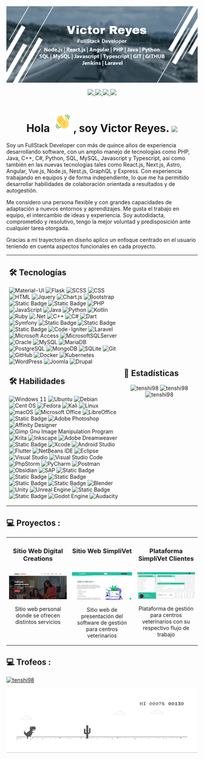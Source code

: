 <img src='https://raw.githubusercontent.com/tenshi98/tenshi98/main/resources/Portada%204.png' />

<br/>
<p align="center">
	<a href="https://linkedin.com/in/victor-reyes-galvez/" target="blank">
		<img src="https://img.shields.io/badge/LinkedIn-0077B5?style=for-the-badge&logo=linkedin&logoColor=white" />
	</a>
	<a href="https://web.digitalcreations.cl/" target="blank">
		<img src="https://img.shields.io/badge/Web-7D4698?style=for-the-badge&logo=Tor-Browser&logoColor=white" />
	</a>
	<a href="https://tenshi98.github.io/portafolio/" target="blank">
		<img src="https://img.shields.io/badge/Portafolio-203759?style=for-the-badge&logo=krita&logoColor=EEF37B" />
	</a>
	<a href="mailto:vreyes@digitalcreations.cl" target="blank">
		<img src="https://img.shields.io/badge/Email-D14836?style=for-the-badge&logo=gmail&logoColor=white" />
	</a>
</p>


<h1 align="center">
Hola <img src="https://raw.githubusercontent.com/tenshi98/tenshi98/main/resources/Wave.gif" height="55px" width="55px">, soy Victor Reyes.
<a href="https://github.com/DenverCoder1/readme-typing-svg"><img src="https://readme-typing-svg.herokuapp.com?font=Time+New+Roman&color=green&size=25&center=true&vCenter=true&width=600&height=100&lines=Soy+un+Programador+PHP;Soy+un+Desarrollador+Web;Soy+un+Full+Stack+Developer&hearts;;"></a>
</h1>

<p align="left">
Soy un FullStack Developer con más de quince años de experiencia desarrollando software, con un amplio manejo de tecnologías como PHP, Java, C++, C#, Python, SQL, MySQL, Javascript y Typescript, así como también en las nuevas tecnologías tales como React.js, Next.js, Astro, Angular, Vue.js, Node.js, Nest.js, GraphQL y Express. Con experiencia trabajando en equipos y de forma independiente, lo que me ha permitido desarrollar habilidades de colaboración orientada a resultados y de autogestión.<br/>

Me considero una persona flexible y con grandes capacidades de adaptación a nuevos entornos y aprendizajes. Me gusta el trabajo en equipo, el intercambio de ideas y experiencia. Soy autodidacta, comprometido y resolutivo, tengo la mejor voluntad y predisposición ante cualquier tarea otorgada.<br/>

Gracias a mi trayectoria en diseño aplico un enfoque centrado en el usuario teniendo en cuenta aspectos funcionales en cada proyecto.
<p>

<table width="100%" >
<tr>
<td width="60%">

## 🛠️ Tecnologías

![Material-UI](https://img.shields.io/badge/-Material--UI-000?&logo=Material-UI)
![Flask](https://img.shields.io/badge/flask-%23000.svg?style=flat&logo=flask&logoColor=white)
![SCSS](https://img.shields.io/badge/-SCSS-000?&logo=Sass)
![CSS](https://img.shields.io/badge/-CSS-0D1117?style=flat&logo=CSS3&logoColor=1572B6)
![HTML](https://img.shields.io/badge/-HTML-000?&logo=HTML5)
![Jquery](https://img.shields.io/badge/jQuery-0769AD?style=flat&logo=jquery&logoColor=white)
![Chart.js](https://img.shields.io/badge/-Chart.js-000?&logo=Chart.js)
![Bootstrap](https://img.shields.io/badge/bootstrap-%238511FA.svg?style=flat&logo=bootstrap&logoColor=white)
![Static Badge](https://img.shields.io/badge/Pure_CSS-blue?style=flat)
![Static Badge](https://img.shields.io/badge/HTML_KickStart-green?style=flat)
![PHP](https://img.shields.io/badge/PHP-777BB4?style=flat&logo=php&logoColor=white)
![JavaScript](https://img.shields.io/badge/-JavaScript-05122A?style=flat&logo=javascript)
![Java](https://img.shields.io/badge/java-%23ED8B00.svg?style=flat&logo=openjdk&logoColor=java)
![Python](https://img.shields.io/badge/-Python-05122A?style=flat&logo=python)
![Kotlin](https://img.shields.io/badge/-Kotlin-0D1117?style=flat&logo=kotlin)
![Ruby](https://img.shields.io/badge/ruby-%23CC342D.svg?style=flat&logo=ruby&logoColor=white)
![.Net](https://img.shields.io/badge/.NET-5C2D91?style=fflat&logo=.net&logoColor=white)
![C++](https://img.shields.io/badge/-C++-05122A?style=flat&logo=C%2B%2B&logoColor=00599C)
![C#](https://img.shields.io/badge/c%23-%23239120.svg?style=flat&logoColor=white)
![Dart](https://img.shields.io/badge/-Dart-0D1117?style=flat&logo=dart)
![Symfony](https://img.shields.io/badge/symfony-%23000000.svg?style=flat&logo=symfony&logoColor=white)
![Static Badge](https://img.shields.io/badge/cakePHP-d53d44?style=flat)
![Static Badge](https://img.shields.io/badge/Yii_PHP_Framework-236ba7?style=flat)
![Static Badge](https://img.shields.io/badge/Europio_Engine-blue?style=flat)
![Code-Igniter](https://img.shields.io/badge/CodeIgniter-%23EF4223.svg?style=flat&logo=codeIgniter&logoColor=white)
![Laravel](https://img.shields.io/badge/laravel-%23FF2D20.svg?style=flat&logo=laravel&logoColor=white)
![Microsoft Access](https://img.shields.io/badge/Microsoft_Access-A4373A?style=flat&logo=microsoft-access&logoColor=white)
![MicrosoftSQLServer](https://img.shields.io/badge/Microsoft%20SQL%20Server-CC2927?style=flat&logo=microsoft%20sql%20server&logoColor=white)
![Oracle](https://img.shields.io/badge/Oracle-F80000?style=flat&logo=oracle&logoColor=white)
![MySQL](https://img.shields.io/badge/MySQL-00000F?style=flat&logo=mysql&logoColor=white)
![MariaDB](https://img.shields.io/badge/MariaDB-003545?style=flat&logo=mariadb&logoColor=white)
![PostgreSQL](https://img.shields.io/badge/PostgreSQL-316192?style=flat&logo=postgresql&logoColor=green)
![MongoDB](https://img.shields.io/badge/-MongoDB-000?style=flat&&logo=MongoDB)
![SQLite](https://img.shields.io/badge/-SQLite-000?&style=flat&logo=SQLite)
![Git](https://img.shields.io/badge/-Git-05122A?style=flat&logo=git)
![GitHub](https://img.shields.io/badge/-GitHub-05122A?style=flat&logo=github)
![Docker](https://img.shields.io/badge/-Docker-0D1117?style=flat&logo=docker)
![Kubernetes](https://img.shields.io/badge/-Kubernetes-000?style=flat&&logo=Kubernetes)
![WordPress](https://img.shields.io/badge/WordPress-%23117AC9.svg?style=flat&logo=WordPress&logoColor=white)
![Joomla](https://img.shields.io/badge/joomla-%235091CD.svg?style=flat&logo=joomla&logoColor=white)
![Drupal](https://img.shields.io/badge/drupal-%230678BE.svg?style=flat&logo=drupal&logoColor=white)

## 🛠️ Habilidades

![Windows 11](https://img.shields.io/badge/Windows%2011-%230079d5.svg?style=flat&logo=Windows%2011&logoColor=white)
![Ubuntu](https://img.shields.io/badge/Ubuntu-E95420?style=flat&logo=ubuntu&logoColor=white)
![Debian](https://img.shields.io/badge/Debian-D70A53?style=flat&logo=debian&logoColor=white)
![Cent OS](https://img.shields.io/badge/cent%20os-002260?style=flat&logo=centos&logoColor=F0F0F0)
![Fedora](https://img.shields.io/badge/Fedora-294172?style=flat&logo=fedora&logoColor=white)
![Kali](https://img.shields.io/badge/Kali-268BEE?style=flat&logo=kalilinux&logoColor=white)
![Linux](https://img.shields.io/badge/Linux-FCC624?style=flat&logo=linux&logoColor=black)
![macOS](https://img.shields.io/badge/mac%20os-000000?style=flat&logo=macos&logoColor=F0F0F0)
![Microsoft Office](https://img.shields.io/badge/Microsoft_Office-D83B01?style=flat&logo=microsoft-office&logoColor=white)
![LibreOffice](https://img.shields.io/badge/LibreOffice-%2318A303?style=flat&logo=LibreOffice&logoColor=white)
![Static Badge](https://img.shields.io/badge/Adobe_Firework-D83B01?style=flat)
![Adobe Photoshop](https://img.shields.io/badge/adobe%20photoshop-%2331A8FF.svg?style=flat&logo=adobe%20photoshop&logoColor=white)
![Affinity Designer](https://img.shields.io/badge/affinity%20desginer-%231B72BE.svg?style=flat&logo=affinity-designer&logoColor=white)
![Gimp Gnu Image Manipulation Program](https://img.shields.io/badge/Gimp-657D8B?style=flat&logo=gimp&logoColor=FFFFFF)
![Krita](https://img.shields.io/badge/Krita-203759?style=flat&logo=krita&logoColor=EEF37B)
![Inkscape](https://img.shields.io/badge/Inkscape-e0e0e0?style=flat&logo=inkscape&logoColor=080A13)
![Adobe Dreamweaver](https://img.shields.io/badge/Adobe%20Dreamweaver-8cff00.svg?style=flat=Adobe%20Dreamweaver&logoColor=white)
![Static Badge](https://img.shields.io/badge/Adobe_Flash-490000?style=flat)
![Xcode](https://img.shields.io/badge/Xcode-007ACC?style=flat&logo=Xcode&logoColor=white)
![Android Studio](https://img.shields.io/badge/android%20studio-23239120?style=flat&logo=android%20studio&logoColor=white)
![Flutter](https://img.shields.io/badge/-Flutter-0D1117?style=flat&logo=flutter)
![NetBeans IDE](https://img.shields.io/badge/NetBeansIDE-1B6AC6.svg?style=flat&logo=apache-netbeans-ide&logoColor=white)
![Eclipse](https://img.shields.io/badge/Eclipse-FE7A16.svg?style=flat&logo=Eclipse&logoColor=white)
![Visual Studio](https://img.shields.io/badge/Visual%20Studio-5C2D91.svg?style=flat&logo=visual-studio&logoColor=white)
![Visual Studio Code](https://img.shields.io/badge/Visual%20Studio%20Code-0078d7.svg?style=flat&logo=visual-studio-code&logoColor=white)
![PhpStorm](https://img.shields.io/badge/phpstorm-143?style=flat&logo=phpstorm&logoColor=black&color=black&labelColor=darkorchid)
![PyCharm](https://img.shields.io/badge/pycharm-143?style=flat&logo=pycharm&logoColor=black&color=black&labelColor=green)
![Postman](https://img.shields.io/badge/-Postman-000?&tyle=flat&logo=Postman)
![Obsidian](https://img.shields.io/badge/Obsidian-%23483699.svg?style=flat&logo=obsidian&logoColor=white)
![SAP](https://img.shields.io/badge/SAP-0FAAFF?style=flat&logo=sap&logoColor=white)
![Static Badge](https://img.shields.io/badge/AutoDesk-7ab34a?style=flat)
![Static Badge](https://img.shields.io/badge/AutoCad-c94041?style=flat)
![Static Badge](https://img.shields.io/badge/Poser-ba2227?style=flat)
![Static Badge](https://img.shields.io/badge/Chief_Architect-366083?style=flat)
![Static Badge](https://img.shields.io/badge/Maya-898cba?style=flat)
![Blender](https://img.shields.io/badge/blender-%23F5792A.svg?style=flat&logo=blender&logoColor=white)
![Unity](https://img.shields.io/badge/unity-%23000000.svg?style=flat&logo=unity&logoColor=white)
![Unreal Engine](https://img.shields.io/badge/unrealengine-%23313131.svg?style=flat&logo=unrealengine&logoColor=white)
![Static Badge](https://img.shields.io/badge/Game_Salad-7f2595?style=flat)
![Static Badge](https://img.shields.io/badge/Stencyl-5d5d5d?style=flat)
![Godot Engine](https://img.shields.io/badge/GODOT-%23FFFFFF.svg?style=flat&logo=godot-engine)
![Audacity](https://img.shields.io/badge/Audacity-0000CC?style=flat&logo=audacity&logoColor=white)


</td>
<td>

## 📄 Estadísticas

<p align="center">
<img width="100%" src="https://github-readme-stats.vercel.app/api/top-langs?username=tenshi98&show_icons=true&locale=en&layout=compact" alt="tenshi98" />
<img width="100%" src="https://github-readme-stats.vercel.app/api?username=tenshi98&show_icons=true&locale=en" alt="tenshi98" />
<img width="100%" src="https://github-readme-streak-stats.herokuapp.com/?user=tenshi98" alt="tenshi98" />
</p>

</td>
</tr>
</table>

<h2 align="left">💻 Proyectos :</h2>
<table>
	<tr>
		<td width="33%" style="vertical-align: top;">
			<h3 align="center" style="height:50px;">Sitio Web Digital Creations</h3>
			<div align="center">
				<a href="https://web.digitalcreations.cl/" target="_blank"><img src="https://raw.githubusercontent.com/tenshi98/tenshi98/main/resources/web-1.jpg" width="100%" alt="Sitio Web Digital Creations"></a>
				<p>Sitio web personal donde se ofrecen distintos servicios</p>
			</div>
		</td>
		<td width="34%" style="vertical-align: top;">
			<h3 align="center" style="height:50px;">Sitio Web SimpliVet</h3>
			<div align="center">
				<a href="https://simplivet.cl/" target="_blank"><img src="https://raw.githubusercontent.com/tenshi98/tenshi98/main/resources/web-2.jpg" width="100%" alt="Sitio Web SimpliVet"></a>
				<p>Sitio web de presentación del software de gestión para centros veterinarios</p>
			</div>
		</td>
		<td width="33%" style="vertical-align: top;">
			<h3 align="center" style="height:50px;">Plataforma SimpliVet Clientes</h3>
			<div align="center">
				<a href="#" target="_blank"><img src="https://raw.githubusercontent.com/tenshi98/tenshi98/main/resources/intranet-1.jpg" width="100%" alt="Plataforma SimpliVet Clientes"></a>
				<p>Plataforma de gestión para centros veterinarios con su respectivo flujo de trabajo</p>
			</div>
		</td>
	</tr>
</table>


<h2 align="left">💻 Trofeos :</h2>
<p align="left"> <a href="https://github.com/ryo-ma/github-profile-trophy"><img src="https://github-profile-trophy.vercel.app/?username=tenshi98" alt="tenshi98" /></a></p>

<img src='https://raw.githubusercontent.com/tenshi98/tenshi98/main/resources/dino.gif' />


<!--
Databases
![Firebase](https://img.shields.io/badge/firebase-a08021?style=for-the-badge&logo=firebase&logoColor=ffcd34)
![Realm](https://img.shields.io/badge/Realm-39477F?style=for-the-badge&logo=realm&logoColor=white)
![Redis](https://img.shields.io/badge/redis-%23DD0031.svg?style=for-the-badge&logo=redis&logoColor=white)
![Supabase](https://img.shields.io/badge/Supabase-3ECF8E?style=for-the-badge&logo=supabase&logoColor=white)

Design
![Adobe After Effects](https://img.shields.io/badge/Adobe%20After%20Effects-9999FF.svg?style=for-the-badge&logo=Adobe%20After%20Effects&logoColor=white)
![Adobe Audition](https://img.shields.io/badge/Adobe%20Audition-9999FF.svg?style=for-the-badge&logo=Adobe%20Audition&logoColor=white)
![Adobe Creative Cloud](https://img.shields.io/badge/Adobe%20Creative%20Cloud-DA1F26.svg?style=for-the-badge&logo=Adobe%20Creative%20Cloud&logoColor=white)
![Adobe Illustrator](https://img.shields.io/badge/adobe%20illustrator-%23FF9A00.svg?style=for-the-badge&logo=adobe%20illustrator&logoColor=white)
![Adobe InDesign](https://img.shields.io/badge/Adobe%20InDesign-49021F?style=for-the-badge&logo=adobeindesign&logoColor=white)
![Canva](https://img.shields.io/badge/Canva-%2300C4CC.svg?style=for-the-badge&logo=Canva&logoColor=white)
![Figma](https://img.shields.io/badge/figma-%23F24E1E.svg?style=for-the-badge&logo=figma&logoColor=white)
![Proto.io](https://img.shields.io/badge/Proto.io-161637?style=for-the-badge&logo=proto.io&logoColor=00e5ff)
![Storybook](https://img.shields.io/badge/-Storybook-FF4785?style=for-the-badge&logo=storybook&logoColor=white)

Frameworks, Platforms and Libraries
![Angular](https://img.shields.io/badge/angular-%23DD0031.svg?style=for-the-badge&logo=angular&logoColor=white)
![Angular.js](https://img.shields.io/badge/angular.js-%23E23237.svg?style=for-the-badge&logo=angularjs&logoColor=white)
![Astro](https://img.shields.io/badge/astro-%232C2052.svg?style=for-the-badge&logo=astro&logoColor=white)
![Bulma](https://img.shields.io/badge/bulma-00D0B1?style=for-the-badge&logo=bulma&logoColor=white)
![Chakra](https://img.shields.io/badge/chakra-%234ED1C5.svg?style=for-the-badge&logo=chakraui&logoColor=white)
![Django](https://img.shields.io/badge/django-%23092E20.svg?style=for-the-badge&logo=django&logoColor=white)
![DjangoREST](https://img.shields.io/badge/DJANGO-REST-ff1709?style=for-the-badge&logo=django&logoColor=white&color=ff1709&labelColor=gray)
![Electron.js](https://img.shields.io/badge/Electron-191970?style=for-the-badge&logo=Electron&logoColor=white)
![Express.js](https://img.shields.io/badge/express.js-%23404d59.svg?style=for-the-badge&logo=express&logoColor=%2361DAFB)
![FastAPI](https://img.shields.io/badge/FastAPI-005571?style=for-the-badge&logo=fastapi)
![Fastify](https://img.shields.io/badge/fastify-%23000000.svg?style=for-the-badge&logo=fastify&logoColor=white)
![Gatsby](https://img.shields.io/badge/Gatsby-%23663399.svg?style=for-the-badge&logo=gatsby&logoColor=white)
![Gulp](https://img.shields.io/badge/GULP-%23CF4647.svg?style=for-the-badge&logo=gulp&logoColor=white)
![Ionic](https://img.shields.io/badge/Ionic-%233880FF.svg?style=for-the-badge&logo=Ionic&logoColor=white)
![JWT](https://img.shields.io/badge/JWT-black?style=for-the-badge&logo=JSON%20web%20tokens)
![Less](https://img.shields.io/badge/less-2B4C80?style=for-the-badge&logo=less&logoColor=white)
![Meteor JS](https://img.shields.io/badge/meteorjs-%23d74c4c.svg?style=for-the-badge&logo=meteor&logoColor=white)
![NPM](https://img.shields.io/badge/NPM-%23CB3837.svg?style=for-the-badge&logo=npm&logoColor=white)
![NestJS](https://img.shields.io/badge/nestjs-%23E0234E.svg?style=for-the-badge&logo=nestjs&logoColor=white)
![Next JS](https://img.shields.io/badge/Next-black?style=for-the-badge&logo=next.js&logoColor=white)
![NodeJS](https://img.shields.io/badge/node.js-6DA55F?style=for-the-badge&logo=node.js&logoColor=white)
![Nuxtjs](https://img.shields.io/badge/Nuxt-002E3B?style=for-the-badge&logo=nuxtdotjs&logoColor=#00DC82)
![Pug](https://img.shields.io/badge/Pug-FFF?style=for-the-badge&logo=pug&logoColor=A86454)
![React](https://img.shields.io/badge/react-%2320232a.svg?style=for-the-badge&logo=react&logoColor=%2361DAFB)
![React Native](https://img.shields.io/badge/react_native-%2320232a.svg?style=for-the-badge&logo=react&logoColor=%2361DAFB)
![Redux](https://img.shields.io/badge/redux-%23593d88.svg?style=for-the-badge&logo=redux&logoColor=white)
![Remix](https://img.shields.io/badge/remix-%23000.svg?style=for-the-badge&logo=remix&logoColor=white)
![Socket.io](https://img.shields.io/badge/Socket.io-black?style=for-the-badge&logo=socket.io&badgeColor=010101)
![Strapi](https://img.shields.io/badge/strapi-%232E7EEA.svg?style=for-the-badge&logo=strapi&logoColor=white)
![Svelte](https://img.shields.io/badge/svelte-%23f1413d.svg?style=for-the-badge&logo=svelte&logoColor=white)
![TailwindCSS](https://img.shields.io/badge/tailwindcss-%2338B2AC.svg?style=for-the-badge&logo=tailwind-css&logoColor=white)
![Threejs](https://img.shields.io/badge/threejs-black?style=for-the-badge&logo=three.js&logoColor=white)
![Vite](https://img.shields.io/badge/vite-%23646CFF.svg?style=for-the-badge&logo=vite&logoColor=white)
![Vue.js](https://img.shields.io/badge/vuejs-%2335495e.svg?style=for-the-badge&logo=vuedotjs&logoColor=%234FC08D)
![Webpack](https://img.shields.io/badge/webpack-%238DD6F9.svg?style=for-the-badge&logo=webpack&logoColor=black)

Hosting/SaaS
![AWS](https://img.shields.io/badge/AWS-%23FF9900.svg?style=for-the-badge&logo=amazon-aws&logoColor=white)
![Azure](https://img.shields.io/badge/azure-%230072C6.svg?style=for-the-badge&logo=microsoftazure&logoColor=white)
![Cloudflare](https://img.shields.io/badge/Cloudflare-F38020?style=for-the-badge&logo=Cloudflare&logoColor=white)
![Firebase](https://img.shields.io/badge/firebase-%23039BE5.svg?style=for-the-badge&logo=firebase)
![Github Pages](https://img.shields.io/badge/github%20pages-121013?style=for-the-badge&logo=github&logoColor=white)
![Google Cloud](https://img.shields.io/badge/GoogleCloud-%234285F4.svg?style=for-the-badge&logo=google-cloud&logoColor=white)
![OpenStack](https://img.shields.io/badge/Openstack-%23f01742.svg?style=for-the-badge&logo=openstack&logoColor=white)

IDEs/Editors
![IntelliJ IDEA](https://img.shields.io/badge/IntelliJIDEA-000000.svg?style=for-the-badge&logo=intellij-idea&logoColor=white)
![Jupyter Notebook](https://img.shields.io/badge/jupyter-%23FA0F00.svg?style=for-the-badge&logo=jupyter&logoColor=white)

Languages
![GraphQL](https://img.shields.io/badge/-GraphQL-E10098?style=for-the-badge&logo=graphql&logoColor=white)
![LaTeX](https://img.shields.io/badge/latex-%23008080.svg?style=for-the-badge&logo=latex&logoColor=white)
![Lua](https://img.shields.io/badge/lua-%232C2D72.svg?style=for-the-badge&logo=lua&logoColor=white)
![Rust](https://img.shields.io/badge/rust-%23000000.svg?style=for-the-badge&logo=rust&logoColor=white)
![Swift](https://img.shields.io/badge/swift-F54A2A?style=for-the-badge&logo=swift&logoColor=white)
![TypeScript](https://img.shields.io/badge/typescript-%23007ACC.svg?style=for-the-badge&logo=typescript&logoColor=white)

ML/DL
![Pandas](https://img.shields.io/badge/pandas-%23150458.svg?style=for-the-badge&logo=pandas&logoColor=white)
![PyTorch](https://img.shields.io/badge/PyTorch-%23EE4C2C.svg?style=for-the-badge&logo=PyTorch&logoColor=white)
![TensorFlow](https://img.shields.io/badge/TensorFlow-%23FF6F00.svg?style=for-the-badge&logo=TensorFlow&logoColor=white)

Servers
![Jenkins](https://img.shields.io/badge/jenkins-%232C5263.svg?style=for-the-badge&logo=jenkins&logoColor=white)
![Nginx](https://img.shields.io/badge/nginx-%23009639.svg?style=for-the-badge&logo=nginx&logoColor=white)




![Bash](https://img.shields.io/badge/-Bash-000?&logo=GNU-Bash)

![GitLab](https://img.shields.io/badge/-GitLab-000?&logo=GitLab)
![Jest](https://img.shields.io/badge/-Jest-000?&logo=Jest)
![Cypress](https://img.shields.io/badge/-Cypress-000?&logo=Cypress)
![Jira](https://img.shields.io/badge/-Jira-000?&logo=Jira)
![Redis](https://img.shields.io/badge/-Redis-000?&logo=Redis)

-->